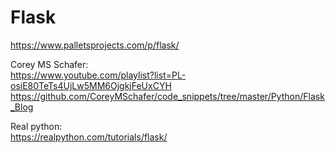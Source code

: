 # Flask  
https://www.palletsprojects.com/p/flask/

Corey MS Schafer:  
https://www.youtube.com/playlist?list=PL-osiE80TeTs4UjLw5MM6OjgkjFeUxCYH  
https://github.com/CoreyMSchafer/code_snippets/tree/master/Python/Flask_Blog

Real python:  
https://realpython.com/tutorials/flask/